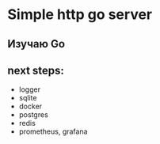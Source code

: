 # Simple http go server

## Изучаю Go 

## next steps:
- logger
- sqlite
- docker
- postgres
- redis
- prometheus, grafana